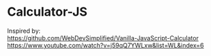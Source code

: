 # Calculator-JS

Inspired by: <br>
https://github.com/WebDevSimplified/Vanilla-JavaScript-Calculator <br>
https://www.youtube.com/watch?v=j59qQ7YWLxw&list=WL&index=6
